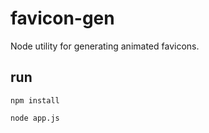 # favicon-gen

Node utility for generating animated favicons.

## run

    npm install

    node app.js


